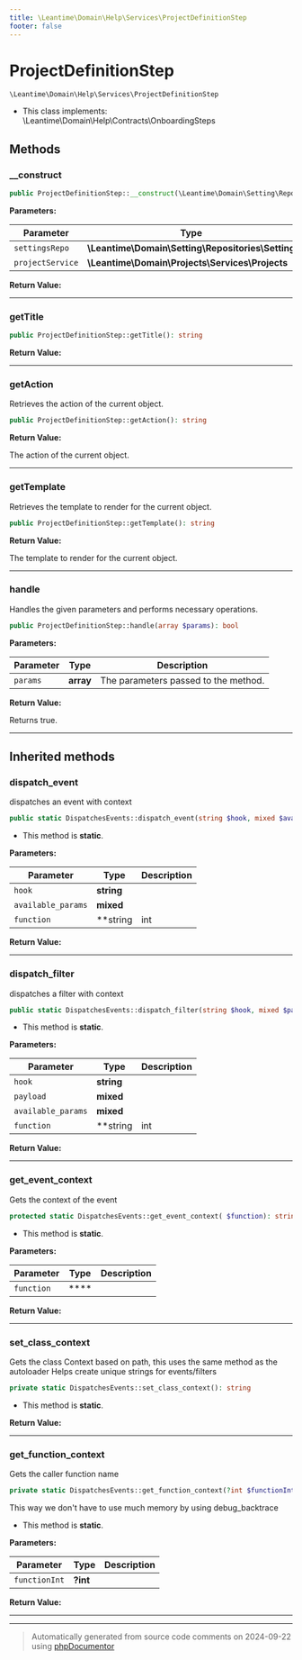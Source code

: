 ```yaml
---
title: \Leantime\Domain\Help\Services\ProjectDefinitionStep
footer: false
---
```


# ProjectDefinitionStep




`\Leantime\Domain\Help\Services\ProjectDefinitionStep`

* This class implements: \Leantime\Domain\Help\Contracts\OnboardingSteps



## Methods

### __construct



```php
public ProjectDefinitionStep::__construct(\Leantime\Domain\Setting\Repositories\Setting $settingsRepo, \Leantime\Domain\Projects\Services\Projects $projectService): mixed
```








**Parameters:**

| Parameter | Type | Description |
|-----------|------|-------------|
| `settingsRepo` | **\Leantime\Domain\Setting\Repositories\Setting** |  |
| `projectService` | **\Leantime\Domain\Projects\Services\Projects** |  |


**Return Value:**





---
### getTitle



```php
public ProjectDefinitionStep::getTitle(): string
```









**Return Value:**





---
### getAction

Retrieves the action of the current object.

```php
public ProjectDefinitionStep::getAction(): string
```









**Return Value:**

The action of the current object.



---
### getTemplate

Retrieves the template to render for the current object.

```php
public ProjectDefinitionStep::getTemplate(): string
```









**Return Value:**

The template to render for the current object.



---
### handle

Handles the given parameters and performs necessary operations.

```php
public ProjectDefinitionStep::handle(array $params): bool
```








**Parameters:**

| Parameter | Type | Description |
|-----------|------|-------------|
| `params` | **array** | The parameters passed to the method. |


**Return Value:**

Returns true.



---


## Inherited methods

### dispatch_event

dispatches an event with context

```php
public static DispatchesEvents::dispatch_event(string $hook, mixed $available_params = [], string|int|null $function = null): void
```



* This method is **static**.




**Parameters:**

| Parameter | Type | Description |
|-----------|------|-------------|
| `hook` | **string** |  |
| `available_params` | **mixed** |  |
| `function` | **string|int|null** |  |


**Return Value:**





---
### dispatch_filter

dispatches a filter with context

```php
public static DispatchesEvents::dispatch_filter(string $hook, mixed $payload, mixed $available_params = [], string|int|null $function = null): mixed
```



* This method is **static**.




**Parameters:**

| Parameter | Type | Description |
|-----------|------|-------------|
| `hook` | **string** |  |
| `payload` | **mixed** |  |
| `available_params` | **mixed** |  |
| `function` | **string|int|null** |  |


**Return Value:**





---
### get_event_context

Gets the context of the event

```php
protected static DispatchesEvents::get_event_context( $function): string
```



* This method is **static**.




**Parameters:**

| Parameter | Type | Description |
|-----------|------|-------------|
| `function` | **** |  |


**Return Value:**





---
### set_class_context

Gets the class Context based on path, this uses the same method as the autoloader
Helps create unique strings for events/filters

```php
private static DispatchesEvents::set_class_context(): string
```



* This method is **static**.





**Return Value:**





---
### get_function_context

Gets the caller function name

```php
private static DispatchesEvents::get_function_context(?int $functionInt = null): string
```

This way we don't have to use much memory by using debug_backtrace

* This method is **static**.




**Parameters:**

| Parameter | Type | Description |
|-----------|------|-------------|
| `functionInt` | **?int** |  |


**Return Value:**





---


---
> Automatically generated from source code comments on 2024-09-22 using [phpDocumentor](http://www.phpdoc.org/)
